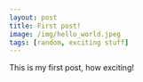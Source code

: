 ```yaml
---
layout: post
title: First post!
image: /img/hello_world.jpeg
tags: [random, exciting stuff]
---
```


This is my first post, how exciting!
